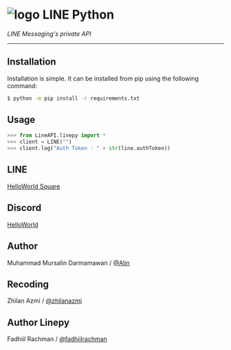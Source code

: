 # ![logo](LINE-sm.png) LINE Python

*LINE Messaging's private API*

----

## Installation

Installation is simple. It can be installed from pip using the following command:
```sh
$ python -m pip install -r requirements.txt
```

## Usage

```python
>>> from LineAPI.linepy import *
>>> client = LINE("")
>>> client.log("Auth Token : " + str(line.authToken))
```

## LINE
[HelloWorld Square](https://line.me/ti/g2/LPYXUFI1YE)

## Discord
[HelloWorld](https://discord.gg/5jqbutB)

## Author
Muhammad Mursalin Darmamawan / [@Alin](https://line.me/t/p/~muhmursalind)

## Recoding
Zhilan Azmi / [@zhilanazmi](https://instagram.com/zhilanazmi)

## Author Linepy
Fadhiil Rachman / [@fadhiilrachman](https://www.instagram.com/fadhiilrachman)
